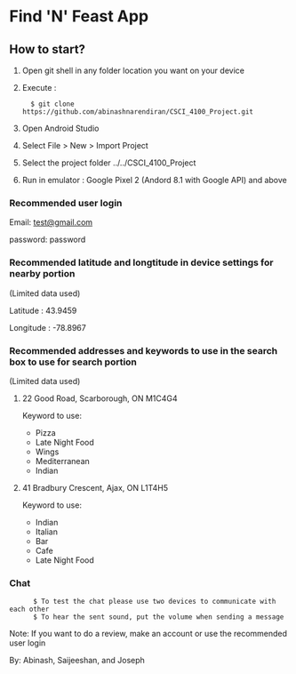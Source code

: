 # Find 'N' Feast App
 
 ## How to start?
 1. Open git shell in any folder location you want on your device
 2. Execute :
 
          $ git clone https://github.com/abinashnarendiran/CSCI_4100_Project.git
          
 3. Open Android Studio
 4. Select File > New > Import Project
 5. Select the project folder ../../CSCI_4100_Project
 6. Run in emulator : Google Pixel 2 (Andord 8.1 with Google API) and above
 
 
 

 
 
  ### Recommended user login
  
  Email: test@gmail.com
  
  password: password
 
 
 
 
  
 
 
 
 ### Recommended latitude and longtitude in device settings for nearby portion
 
 (Limited data used)
 
 Latitude  : 43.9459
 
 Longitude : -78.8967
 
 
 
 
 
 ### Recommended addresses and keywords to use in the search box to use for search portion
 
 (Limited data used)
 
 1. 22 Good Road, Scarborough, ON M1C4G4
 
    Keyword to use: 
    - Pizza
    - Late Night Food
    - Wings
    - Mediterranean
    - Indian
          
     
    
 2. 41 Bradbury Crescent, Ajax, ON L1T4H5
 
    Keyword to use: 
    - Indian
    - Italian
    - Bar
    - Cafe
    - Late Night Food
   
 
  ### Chat
 
          $ To test the chat please use two devices to communicate with each other
          $ To hear the sent sound, put the volume when sending a message
          
  
  
  

 Note: If you want to do a review, make an account or use the recommended user login
  
  
  By: Abinash, Saijeeshan, and Joseph

